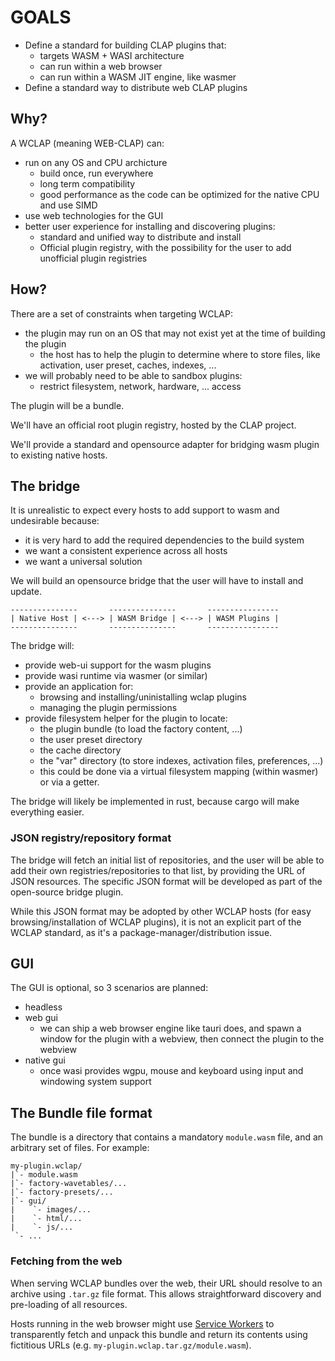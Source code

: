 # GOALS

- Define a standard for building CLAP plugins that:
  - targets WASM + WASI architecture
  - can run within a web browser
  - can run within a WASM JIT engine, like wasmer
- Define a standard way to distribute web CLAP plugins

## Why?

A WCLAP (meaning WEB-CLAP) can:
- run on any OS and CPU archicture
  - build once, run everywhere
  - long term compatibility
  - good performance as the code can be optimized for the native CPU and use SIMD
- use web technologies for the GUI
- better user experience for installing and discovering plugins:
  - standard and unified way to distribute and install
  - Official plugin registry, with the possibility for the user to add
    unofficial plugin registries

## How?

There are a set of constraints when targeting WCLAP:
- the plugin may run on an OS that may not exist yet at the time of building the plugin
  - the host has to help the plugin to determine where to store files, like activation,
    user preset, caches, indexes, ...
- we will probably need to be able to sandbox plugins:
  - restrict filesystem, network, hardware, ... access

The plugin will be a bundle.

We'll have an official root plugin registry, hosted by the CLAP project.

We'll provide a standard and opensource adapter for bridging wasm plugin to existing native hosts.

## The bridge

It is unrealistic to expect every hosts to add support to wasm and undesirable because:
- it is very hard to add the required dependencies to the build system
- we want a consistent experience across all hosts
- we want a universal solution

We will build an opensource bridge that the user will have to install and update.

```
---------------       ---------------       ----------------
| Native Host | <---> | WASM Bridge | <---> | WASM Plugins |
---------------       ---------------       ----------------
```

The bridge will:
- provide web-ui support for the wasm plugins
- provide wasi runtime via wasmer (or similar)
- provide an application for:
  - browsing and installing/uninistalling wclap plugins
  - managing the plugin permissions
- provide filesystem helper for the plugin to locate:
  - the plugin bundle (to load the factory content, ...)
  - the user preset directory
  - the cache directory
  - the "var" directory (to store indexes, activation files, preferences, ...)
  - this could be done via a virtual filesystem mapping (within wasmer) or via a getter.

The bridge will likely be implemented in rust, because cargo will make everything easier.

### JSON registry/repository format

The bridge will fetch an initial list of repositories, and the user will be able to add their own registries/repositories to that list, by providing the URL of JSON resources.  The specific JSON format will be developed as part of the open-source bridge plugin.

While this JSON format may be adopted by other WCLAP hosts (for easy browsing/installation of WCLAP plugins), it is not an explicit part of the WCLAP standard, as it's a package-manager/distribution issue.

## GUI

The GUI is optional, so 3 scenarios are planned:
- headless
- web gui
  - we can ship a web browser engine like tauri does, and spawn a window for the plugin with a webview, then connect the plugin to the webview
- native gui
  - once wasi provides wgpu, mouse and keyboard using input and windowing system support

## The Bundle file format

The bundle is a directory that contains a mandatory `module.wasm` file,
and an arbitrary set of files. For example:
```
my-plugin.wclap/
|`- module.wasm
|`- factory-wavetables/...
|`- factory-presets/...
|`- gui/
|    `- images/...
|    `- html/...
|    `- js/...
 `- ...
```

### Fetching from the web

When serving WCLAP bundles over the web, their URL should resolve to an archive using `.tar.gz` file format.  This allows straightforward discovery and pre-loading of all resources.

Hosts running in the web browser might use [Service Workers](https://developer.mozilla.org/en-US/docs/Web/API/Service_Worker_API) to transparently fetch and unpack this bundle and return its contents using fictitious URLs (e.g. `my-plugin.wclap.tar.gz/module.wasm`).
